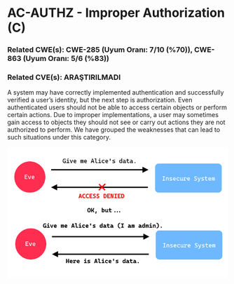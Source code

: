 # AC-AUTHZ - Improper Authorization (C)

### Related CWE(s): CWE-285 (Uyum Oranı: 7/10 (%70)), CWE-863 (Uyum Oranı: 5/6 (%83))
### Related CVE(s): ARAŞTIRILMADI

A system may have correctly implemented authentication and successfully verified a user’s identity, but the next step is authorization. Even authenticated users should not be able to access certain objects or perform certain actions. Due to improper implementations, a user may sometimes gain access to objects they should not see or carry out actions they are not authorized to perform. We have grouped the weaknesses that can lead to such situations under this category.

![Authz Diagram](./diagram.png)
